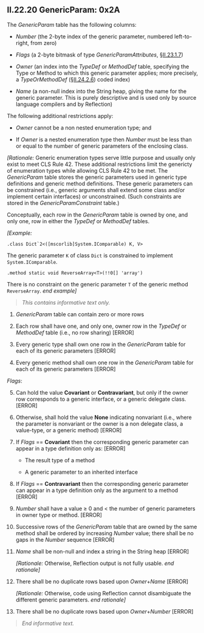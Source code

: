 ## II.22.20 GenericParam: 0x2A

The _GenericParam_ table has the following columns:

 * _Number_ (the 2-byte index of the generic parameter, numbered left-to-right, from zero)

 * _Flags_ (a 2-byte bitmask of type _GenericParamAttributes_, §[II.23.1.7](#todo-missing-hyperlink))

 * _Owner_ (an index into the _TypeDef_ or _MethodDef_ table, specifying the Type or Method to which this generic parameter applies; more precisely, a _TypeOrMethodDef_ (§[II.24.2.6](#todo-missing-hyperlink)) coded index)

 * _Name_ (a non-null index into the String heap, giving the name for the generic parameter. This is purely descriptive and is used only by source language compilers and by Reflection)

The following additional restrictions apply:

 * _Owner_ cannot be a non nested enumeration type; and

 * If _Owner_ is a nested enumeration type then _Number_ must be less than or equal to the number of generic parameters of the enclosing class.

_[Rationale:_ Generic enumeration types serve little purpose and usually only exist to meet CLS Rule 42. These additional restrictions limit the genericty of enumeration types while allowing CLS Rule 42 to be met. The _GenericParam_ table stores the generic parameters used in generic type definitions and generic method definitions. These generic parameters can be constrained (i.e., generic arguments shall extend some class and/or implement certain interfaces) or unconstrained. (Such constraints are stored in the _GenericParamConstraint_ table.)

Conceptually, each row in the _GenericParam_ table is owned by one, and only one, row in either the _TypeDef_ or _MethodDef_ tables. 

_[Example:_

 ```il
 .class Dict`2<([mscorlib]System.IComparable) K, V>
 ```

The generic parameter `K` of class `Dict` is constrained to implement `System.IComparable`.

 ```il
 .method static void ReverseArray<T>(!!0[] 'array')
 ```

There is no constraint on the generic parameter `T` of the generic method `ReverseArray`. _end example]_ 

> _This contains informative text only._

 1. _GenericParam_ table can contain zero or more rows

 2. Each row shall have one, and only one, owner row in the _TypeDef_ or _MethodDef_ table (i.e., no row sharing) \[ERROR\]

 3. Every generic type shall own one row in the _GenericParam_ table for each of its generic parameters \[ERROR\]

 4. Every generic method shall own one row in the _GenericParam_ table for each of its generic parameters \[ERROR\]

_Flags_:

 5. Can hold the value **Covariant** or **Contravariant**, but only if the owner row corresponds to a generic interface, or a generic delegate class. \[ERROR\]

 6. Otherwise, shall hold the value **None** indicating nonvariant (i.e., where the parameter is nonvariant or the owner is a non delegate class, a value-type, or a generic method) \[ERROR\]

 7. If _Flags_ == **Covariant** then the corresponding generic parameter can appear in a type definition only as: \[ERROR\]

     * The result type of a method

     * A generic parameter to an inherited interface

 8. If _Flags_ == **Contravariant** then the corresponding generic parameter can appear in a type definition only as the argument to a method \[ERROR\]

 9. _Number_ shall have a value &ge; 0 and < the number of generic parameters in owner type or method. \[ERROR\]

 10. Successive rows of the _GenericParam_ table that are owned by the same method shall be ordered by increasing _Number_ value; there shall be no gaps in the _Number_ sequence \[ERROR\]

 11. _Name_ shall be non-null and index a string in the String heap  \[ERROR\]

     _[Rationale:_ Otherwise, Reflection output is not fully usable. _end rationale]_

12. There shall be no duplicate rows based upon _Owner_+_Name_  \[ERROR\]

     _[Rationale:_ Otherwise, code using Reflection cannot disambiguate the different generic parameters. _end rationale]_

 13. There shall be no duplicate rows based upon _Owner_+_Number_ \[ERROR\]

> _End informative text._
